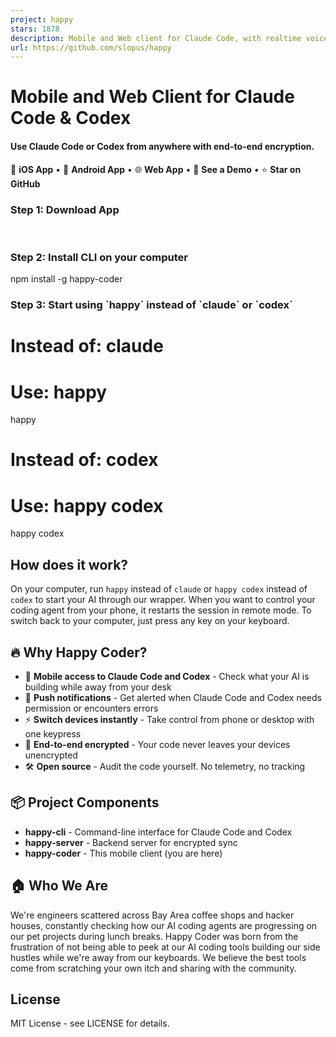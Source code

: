 ```yaml
---
project: happy
stars: 1878
description: Mobile and Web client for Claude Code, with realtime voice, encryption and fully featured
url: https://github.com/slopus/happy
---
```


Mobile and Web Client for Claude Code & Codex
=============================================

#### Use Claude Code or Codex from anywhere with end-to-end encryption.

📱 **iOS App** • 🤖 **Android App** • 🌐 **Web App** • 🎥 **See a Demo** • ⭐ **Star on GitHub**

### Step 1: Download App

     

### Step 2: Install CLI on your computer

npm install -g happy-coder

### Step 3: Start using \`happy\` instead of \`claude\` or \`codex\`

# Instead of: claude
# Use: happy

happy

# Instead of: codex
# Use: happy codex

happy codex

How does it work?
-----------------

On your computer, run `happy` instead of `claude` or `happy codex` instead of `codex` to start your AI through our wrapper. When you want to control your coding agent from your phone, it restarts the session in remote mode. To switch back to your computer, just press any key on your keyboard.

🔥 Why Happy Coder?
-------------------

-   📱 **Mobile access to Claude Code and Codex** - Check what your AI is building while away from your desk
-   🔔 **Push notifications** - Get alerted when Claude Code and Codex needs permission or encounters errors
-   ⚡ **Switch devices instantly** - Take control from phone or desktop with one keypress
-   🔐 **End-to-end encrypted** - Your code never leaves your devices unencrypted
-   🛠️ **Open source** - Audit the code yourself. No telemetry, no tracking

📦 Project Components
---------------------

-   **happy-cli** - Command-line interface for Claude Code and Codex
-   **happy-server** - Backend server for encrypted sync
-   **happy-coder** - This mobile client (you are here)

🏠 Who We Are
-------------

We're engineers scattered across Bay Area coffee shops and hacker houses, constantly checking how our AI coding agents are progressing on our pet projects during lunch breaks. Happy Coder was born from the frustration of not being able to peek at our AI coding tools building our side hustles while we're away from our keyboards. We believe the best tools come from scratching your own itch and sharing with the community.

License
-------

MIT License - see LICENSE for details.

